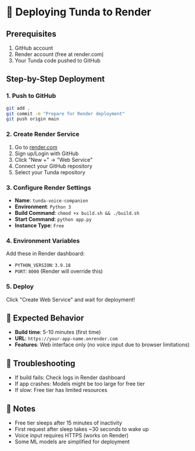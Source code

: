 # 🚀 Deploying Tunda to Render

## Prerequisites
1. GitHub account
2. Render account (free at render.com)
3. Your Tunda code pushed to GitHub

## Step-by-Step Deployment

### 1. Push to GitHub
```bash
git add .
git commit -m "Prepare for Render deployment"
git push origin main
```

### 2. Create Render Service
1. Go to [render.com](https://render.com)
2. Sign up/Login with GitHub
3. Click "New +" → "Web Service"
4. Connect your GitHub repository
5. Select your Tunda repository

### 3. Configure Render Settings
- **Name**: `tunda-voice-companion`
- **Environment**: `Python 3`
- **Build Command**: `chmod +x build.sh && ./build.sh`
- **Start Command**: `python app.py`
- **Instance Type**: `Free`

### 4. Environment Variables
Add these in Render dashboard:
- `PYTHON_VERSION`: `3.9.18`
- `PORT`: `8000` (Render will override this)

### 5. Deploy
Click "Create Web Service" and wait for deployment!

## 🎯 Expected Behavior
- **Build time**: 5-10 minutes (first time)
- **URL**: `https://your-app-name.onrender.com`
- **Features**: Web interface only (no voice input due to browser limitations)

## 🔧 Troubleshooting
- If build fails: Check logs in Render dashboard
- If app crashes: Models might be too large for free tier
- If slow: Free tier has limited resources

## 📝 Notes
- Free tier sleeps after 15 minutes of inactivity
- First request after sleep takes ~30 seconds to wake up
- Voice input requires HTTPS (works on Render)
- Some ML models are simplified for deployment
